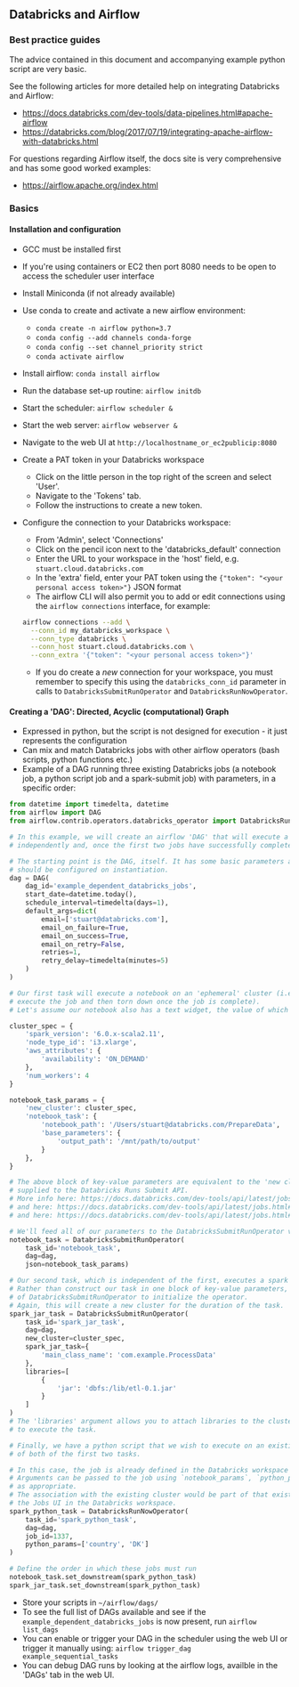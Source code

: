 ## Databricks and Airflow

### Best practice guides

The advice contained in this document and accompanying example python script are very basic.

See the following articles for more detailed help on integrating Databricks and Airflow:

- https://docs.databricks.com/dev-tools/data-pipelines.html#apache-airflow
- https://databricks.com/blog/2017/07/19/integrating-apache-airflow-with-databricks.html 

For questions regarding Airflow itself, the docs site is very comprehensive and has some good worked examples:
- https://airflow.apache.org/index.html

### Basics

#### Installation and configuration

- GCC must be installed first

- If you're using containers or EC2 then port 8080 needs to be open to access the scheduler user interface

- Install Miniconda (if not already available)

- Use conda to create and activate a new airflow environment:
  - `conda create -n airflow python=3.7`
  - `conda config --add channels conda-forge`
  - `conda config --set channel_priority strict`
  - `conda activate airflow`
  
- Install airflow: `conda install airflow`

- Run the database set-up routine: `airflow initdb`

- Start the scheduler: `airflow scheduler &`

- Start the web server: `airflow webserver &`

- Navigate to the web UI at `http://localhostname_or_ec2publicip:8080`

- Create a PAT token in your Databricks workspace
  - Click on the little person in the top right of the screen and select 'User'.
  - Navigate to the 'Tokens' tab.
  - Follow the instructions to create a new token.
  
- Configure the connection to your Databricks workspace:
  - From 'Admin', select 'Connections'
  - Click on the pencil icon next to the 'databricks_default' connection
  - Enter the URL to your workspace in the 'host' field, e.g. `stuart.cloud.databricks.com`
  - In the 'extra' field, enter your PAT token using the `{"token": "<your personal access token>"}` JSON format
  - The airflow CLI will also permit you to add or edit connections using the `airflow connections` interface, for example: 
  
  ```bash
  airflow connections --add \
  	--conn_id my_databricks_workspace \
  	--conn_type databricks \
  	--conn_host stuart.cloud.databricks.com \
  	--conn_extra '{"token": "<your personal access token>"}'
  ```
  
  - If you do create a _new_ connection for your workspace, you must remember to specify this using the `databricks_conn_id` parameter in calls to `DatabricksSubmitRunOperator` and `DatabricksRunNowOperator`.



#### Creating a 'DAG': Directed, Acyclic (computational) Graph

- Expressed in python, but the script is not designed for execution - it just represents the configuration
- Can mix and match Databricks jobs with other airflow operators (bash scripts, python functions etc.)
- Example of a DAG running three existing Databricks jobs (a notebook job, a python script job and a spark-submit job) with parameters, in a specific order:

```python
from datetime import timedelta, datetime
from airflow import DAG
from airflow.contrib.operators.databricks_operator import DatabricksRunNowOperator, DatabricksSubmitRunOperator

# In this example, we will create an airflow 'DAG' that will execute a notebook and spark JAR task
# independently and, once the first two jobs have successfully completed, a python script.

# The starting point is the DAG, itself. It has some basic parameters around scheduling and alerting which
# should be configured on instantiation.
dag = DAG(
    dag_id='example_dependent_databricks_jobs',
    start_date=datetime.today(),
    schedule_interval=timedelta(days=1),
    default_args=dict(
        email=['stuart@databricks.com'],
        email_on_failure=True,
        email_on_success=True,
        email_on_retry=False,
        retries=1,
        retry_delay=timedelta(minutes=5)
    )
)

# Our first task will execute a notebook on an 'ephemeral' cluster (i.e. the cluster is created purely to
# execute the job and then torn down once the job is complete).
# Let's assume our notebook also has a text widget, the value of which controls where output will be stored.

cluster_spec = {
    'spark_version': '6.0.x-scala2.11',
    'node_type_id': 'i3.xlarge',
    'aws_attributes': {
        'availability': 'ON_DEMAND'
    },
    'num_workers': 4
}

notebook_task_params = {
    'new_cluster': cluster_spec,
    'notebook_task': {
        'notebook_path': '/Users/stuart@databricks.com/PrepareData',
        'base_parameters': {
            'output_path': '/mnt/path/to/output'
        }
    },
}

# The above block of key-value parameters are equivalent to the 'new cluster' and 'notebook task' objects
# supplied to the Databricks Runs Submit API.
# More info here: https://docs.databricks.com/dev-tools/api/latest/jobs.html#runs-submit
# and here: https://docs.databricks.com/dev-tools/api/latest/jobs.html#newcluster
# and here: https://docs.databricks.com/dev-tools/api/latest/jobs.html#notebooktask

# We'll feed all of our parameters to the DatabricksSubmitRunOperator via its `JSON` parameter.
notebook_task = DatabricksSubmitRunOperator(
    task_id='notebook_task',
    dag=dag,
    json=notebook_task_params)

# Our second task, which is independent of the first, executes a spark JAR (i.e. compiled Scala code).
# Rather than construct our task in one block of key-value parameters, we'll use the named parameters
# of DatabricksSubmitRunOperator to initialize the operator.
# Again, this will create a new cluster for the duration of the task.
spark_jar_task = DatabricksSubmitRunOperator(
    task_id='spark_jar_task',
    dag=dag,
    new_cluster=cluster_spec,
    spark_jar_task={
        'main_class_name': 'com.example.ProcessData'
    },
    libraries=[
        {
            'jar': 'dbfs:/lib/etl-0.1.jar'
        }
    ]
)
# The 'libraries' argument allows you to attach libraries to the cluster that will be instantiated
# to execute the task.

# Finally, we have a python script that we wish to execute on an existing cluster, on successful completion
# of both of the first two tasks.

# In this case, the job is already defined in the Databricks workspace and `job_id` is used to identify it.
# Arguments can be passed to the job using `notebook_params`, `python_params` or `spark_submit_params`
# as appropriate.
# The association with the existing cluster would be part of that existing job's definition and configurable through
# the Jobs UI in the Databricks workspace.
spark_python_task = DatabricksRunNowOperator(
    task_id='spark_python_task',
    dag=dag,
    job_id=1337,
    python_params=['country', 'DK']
)

# Define the order in which these jobs must run
notebook_task.set_downstream(spark_python_task)
spark_jar_task.set_downstream(spark_python_task)


```

- Store your scripts in `~/airflow/dags/`
- To see the full list of DAGs available and see if the `example_dependent_databricks_jobs` is now present, run `airflow list_dags`
- You can enable or trigger your DAG in the scheduler using the web UI or trigger it manually using: `airflow trigger_dag example_sequential_tasks`
- You can debug DAG runs by looking at the airflow logs, availble in the 'DAGs' tab in the web UI.





